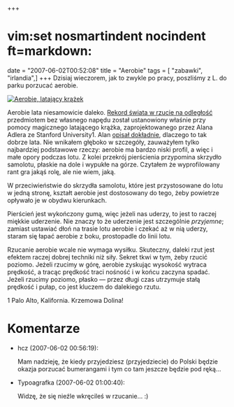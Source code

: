 +++
# vim:set nosmartindent nocindent ft=markdown:
date = "2007-06-02T00:52:08"
title = "Aerobie"
tags = [ "zabawki", "irlandia",]
+++
Dzisiaj wieczorem, jak to zwykle po pracy, poszliśmy z L. do parku porzucać
aerobie.

[![Aerobie, latający krążek](http://media.blizinski.pl/images/blog/aerobie-400px.jpg)](http://sklep.aerobie.com.pl/)

<!--more-->

Aerobie lata niesamowicie daleko. [Rekord świata w rzucie na
odległość](http://www.aerobie.com/QuarterMileThrow.htm) przedmiotem bez własnego
napędu został ustanowiony właśnie przy pomocy magicznego latającego krążka,
zaprojektowanego przez Alana Adlera ze Stanford University1. Alan [opisał
dokładnie](http://aerobie.com/Products/Details/RingScientificPaper.htm),
dlaczego to tak dobrze lata. Nie wnikałem głęboko w szczegóły, zauważyłem tylko
najbardziej podstawowe rzeczy: aerobie ma bardzo niski profil, a więc i małe
opory podczas lotu. Z kolei przekrój pierścienia przypomina skrzydło samolotu,
płaskie na dole i wypukłe na górze. Czytałem że wyprofilowany rant gra jakąś
rolę, ale nie wiem, jaką.

W przeciwieństwie do skrzydła samolotu, które jest przystosowane do lotu w
jedną stronę, kształt aerobie jest dostosowany do tego, żeby powietrze
opływało je w obydwu kierunkach.

Pierścień jest wykończony gumą, więc jeżeli nas uderzy, to jest to raczej
miękkie uderzenie. Nie znaczy to że uderzenie jest szczególnie _przyjemne_;
zamiast ustawiać dłoń na trasie lotu aerobie i czekać aż w nią uderzy, staram
się łapać aerobie z boku, prostopadle do linii lotu.

Rzucanie aerobie wcale nie wymaga wysiłku. Skuteczny, daleki rzut jest efektem
raczej dobrej techniki niż siły. Sekret tkwi w tym, żeby rzucić poziomo.
Jeżeli rzucimy w górę, aerobie zyskując wysokość wytraca prędkość, a tracąc
prędkość traci nośność i w końcu zaczyna spadać. Jeżeli rzucimy poziomo,
płasko ― przez długi czas utrzymuje stałą prędkość i pułap, co jest kluczem do
dalekiego rzutu.

1 Palo Alto, Kalifornia. Krzemowa Dolina!

# Komentarze

* hcz (2007-06-02 00:56:19): <p>Mam nadzieję, że kiedy przyjedziesz
  (przyjedziecie) do Polski będzie okazja porzucać bumerangami i tym co tam
  jeszcze będzie pod ręką...</p>
* Typoagrafka (2007-06-02 01:00:40): <p>Widzę, że się nieźle wkręcileś w
  rzucanie&#8230; :)</p>
